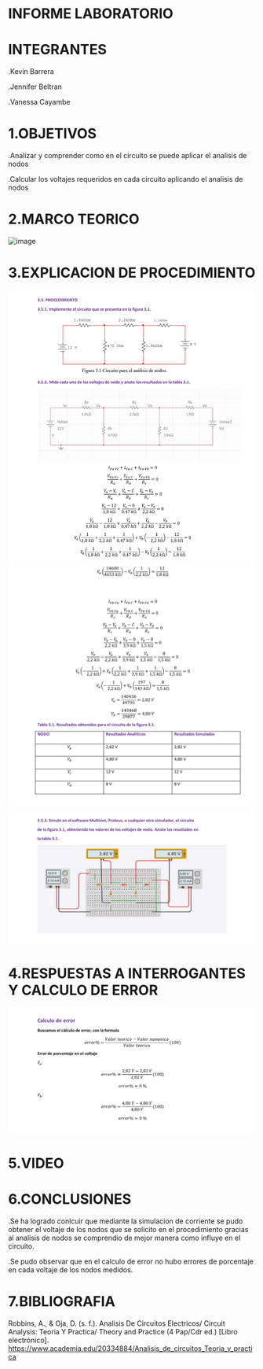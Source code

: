 # INFORME LABORATORIO

# INTEGRANTES
.Kevin Barrera

.Jennifer Beltran

.Vanessa Cayambe

# 1.OBJETIVOS
.Analizar y comprender como en el circuito se puede aplicar el analisis de nodos


.Calcular los voltajes requeridos en cada circuito aplicando el analisis de nodos
# 2.MARCO TEORICO

![image](https://user-images.githubusercontent.com/84421020/122846190-f163ac00-d2ca-11eb-88b7-8dccce775738.png)


# 3.EXPLICACION DE PROCEDIMIENTO 
![](https://github.com/Kevinsan21/imagenes-666/blob/main/Informe_circuitos_4_1.jpg)
![](https://github.com/Kevinsan21/imagenes-666/blob/main/Informe_circuitos_4_2.jpg)
![](https://github.com/Kevinsan21/imagenes-666/blob/main/Informe_circuitos_4_3.jpg)
# 4.RESPUESTAS A INTERROGANTES Y CALCULO DE ERROR
![](https://github.com/Kevinsan21/imagenes-666/blob/main/Calculo%20de%20error.jpg)
# 5.VIDEO

# 6.CONCLUSIONES 
.Se ha logrado conlcuir que mediante la simulacion de corriente se pudo obtener el voltaje de los nodos que se solicito en el procedimiento
gracias al analisis de nodos se comprendio de mejor manera como influye en el circuito.

.Se pudo observar que en el calculo de error no hubo errores de porcentaje en cada voltaje de los nodos medidos.

# 7.BIBLIOGRAFIA

Robbins, A., & Oja, D. (s. f.). Analisis De Circuitos Electricos/ Circuit Analysis: Teoria Y Practica/ Theory and Practice (4 Pap/Cdr ed.) [Libro electrónico]. https://www.academia.edu/20334884/Analisis_de_circuitos_Teoria_y_practica


